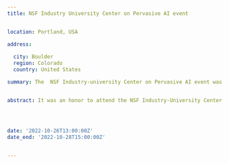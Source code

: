 ```yaml
---
title: NSF Industry University Center on Pervasive AI event


location: Portland, USA

address:
  
  city: Boulder
  region: Colorado
  country: United States

summary: The  NSF Industry-university Center on Pervasive AI event was held in Boulder, Colorado organized by the University of Colorado-Boulder in collaboration with Oregon State University and Oakland University.


abstract: It was an honor to attend the NSF Industry-University Center on Pervasive AI's industry advisory board event in Colorado, where I had the opportunity to present my research work on "Context-based Refactoring: About the relation between Context and refactoring To more achievements ! Watch My 1mn pitch! [![Watch the video](./1.jpeg)](https://youtu.be/InJrm7rC9S4)




date: '2022-10-26T13:00:00Z'
date_end: '2022-10-28T15:00:00Z'


---
```








